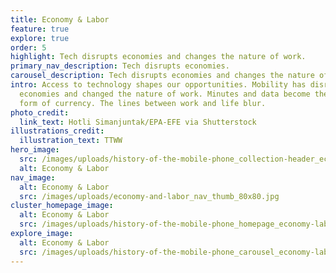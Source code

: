 ```yaml
---
title: Economy & Labor
feature: true
explore: true
order: 5
highlight: Tech disrupts economies and changes the nature of work.
primary_nav_description: Tech disrupts economies.
carousel_description: Tech disrupts economies and changes the nature of work.
intro: Access to technology shapes our opportunities. Mobility has disrupted
  economies and changed the nature of work. Minutes and data become their own
  form of currency. The lines between work and life blur.
photo_credit:
  link_text: Hotli Simanjuntak/EPA-EFE via Shutterstock
illustrations_credit:
  illustration_text: TTWW
hero_image:
  src: /images/uploads/history-of-the-mobile-phone_collection-header_economy-labor-600.png
  alt: Economy & Labor
nav_image:
  alt: Economy & Labor
  src: /images/uploads/economy-and-labor_nav_thumb_80x80.jpg
cluster_homepage_image:
  alt: Economy & Labor
  src: /images/uploads/history-of-the-mobile-phone_homepage_economy-labor-750.jpg
explore_image:
  alt: Economy & Labor
  src: /images/uploads/history-of-the-mobile-phone_carousel_economy-labor-300.jpg
---
```

